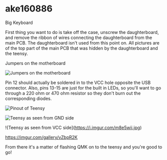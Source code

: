 # ake160886
Big Keyboard

First thing you want to do is take off the case, unscrew the daughterboard, and remove the ribbon of wires connecting the daughterboard from the main PCB.
The daughterboard isn't used from this point on. All pictures are of the top part of the main PCB that was hidden by the daughterboard and the teensy.

Jumpers on the motherboard

![Jumpers on the motherboard](https://i.imgur.com/iwAAsR8.jpg)

Pin 12 should actually be soldered in to the VCC hole opposite the USB connector. Also, pins 13-15 are just for the built in LEDs, so you'll want to go through a 220 ohm or 470 ohm resistor so they don't burn out the corresponding diodes.

![Pinout of Teensy](https://i.imgur.com/eO2G1nD.png)

![Teensy as seen from GND side](https://i.imgur.com/4Dmncby.jpg)

!{Teensy as seen from VCC side](https://i.imgur.com/m8e5wii.jpg)

https://imgur.com/gallery/vZbpR2K

From there it's a matter of flashing QMK on to the teensy and you're good to go!
